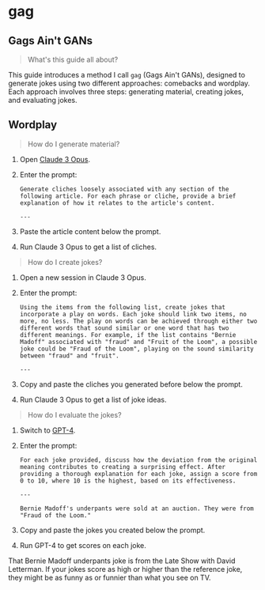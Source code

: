 # gag

## Gags Ain't GANs

> What's this guide all about?

This guide introduces a method I call `gag` (Gags Ain't GANs), designed to generate jokes using two different approaches: comebacks and wordplay. Each approach involves three steps: generating material, creating jokes, and evaluating jokes.

## Wordplay

> How do I generate material?

1. Open [Claude 3 Opus](https://claude.ai).

1. Enter the prompt:

   ```
   Generate cliches loosely associated with any section of the following article. For each phrase or cliche, provide a brief explanation of how it relates to the article's content.

   ---
   ```

1. Paste the article content below the prompt.

1. Run Claude 3 Opus to get a list of cliches.

> How do I create jokes?

1. Open a new session in Claude 3 Opus.

1. Enter the prompt:

   ```
   Using the items from the following list, create jokes that incorporate a play on words. Each joke should link two items, no more, no less. The play on words can be achieved through either two different words that sound similar or one word that has two different meanings. For example, if the list contains "Bernie Madoff" associated with "fraud" and "Fruit of the Loom", a possible joke could be "Fraud of the Loom", playing on the sound similarity between "fraud" and "fruit".

   ---
   ```

1. Copy and paste the cliches you generated before below the prompt.

1. Run Claude 3 Opus to get a list of joke ideas.

> How do I evaluate the jokes?

1. Switch to [GPT-4](https://chat.openai.com).

1. Enter the prompt:

   ```
   For each joke provided, discuss how the deviation from the original meaning contributes to creating a surprising effect. After providing a thorough explanation for each joke, assign a score from 0 to 10, where 10 is the highest, based on its effectiveness.

   ---

   Bernie Madoff's underpants were sold at an auction. They were from "Fraud of the Loom."
   ```

1. Copy and paste the jokes you created below the prompt.

1. Run GPT-4 to get scores on each joke.

That Bernie Madoff underpants joke is from the Late Show with David Letterman. If your jokes score as high or higher than the reference joke, they might be as funny as or funnier than what you see on TV.
